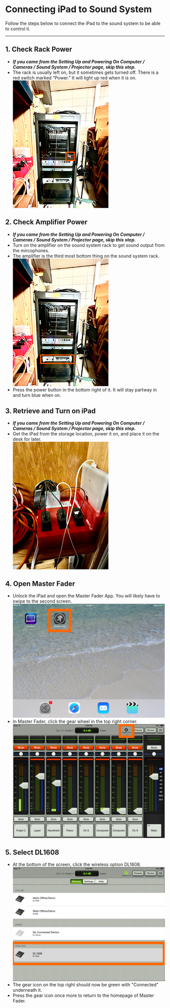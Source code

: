 # Connecting iPad to Sound System

Follow the steps below to connect the iPad to the sound system to be able to control it.

---

## 1. Check Rack Power
 - ***If you came from the Setting Up and Powering On Computer / Cameras / Sound System / Projector page, skip this step.***
- The rack is usually left on, but it sometimes gets turned off. There is a red switch marked “Power.” It will light up red when it is on.
 <br>![Amplifier](../../assets/images/ipad-sound-system/sound-system-rack-power%400.1x.png)

## 2. Check Amplifier Power
 - ***If you came from the Setting Up and Powering On Computer / Cameras / Sound System / Projector page, skip this step.***
 - Turn on the amplifier on the sound system rack to get sound output from the mircophones.
 - The amplifier is the third most bottom thing on the sound system rack.
 <br>![Amplifier](../../assets/images/setting-up-powering-on/sound-system-rack-amplifier%400_3.png)
 - Press the power button in the bottom right of it. It will stay partway in and turn blue when on.
 
## 3. Retrieve and Turn on iPad
 - ***If you came from the Setting Up and Powering On Computer / Cameras / Sound System / Projector page, skip this step.***
 - Get the iPad from the storage location, power it on, and place it on the desk for later.
 <br>![iPad Storage](../../assets/images/setting-up-powering-on/mevos-ipad%400.1x.png)

## 4. Open Master Fader
 - Unlock the iPad and open the Master Fader App. You will likely have to swipe to the second screen.
 <br>![iPad Storage](../../assets/images/ipad-sound-system/master-fader.png)
 - In Master Fader, click the gear wheel in the top right corner.
 <br>![Gear Icon](../../assets/images/ipad-sound-system/gear-icon.png)

## 5. Select DL1608
 - At the bottom of the screen, click the wireless option DL1608.
 <br>![DL1608](../../assets/images/ipad-sound-system/dl1608.png)
 - The gear icon on the top right should now be green with "Connected" underneath it.
 - Press the gear icon once more to return to the homepage of Master Fader.